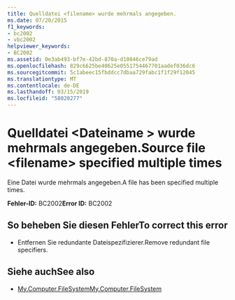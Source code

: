 ```yaml
---
title: Quelldatei <filename> wurde mehrmals angegeben.
ms.date: 07/20/2015
f1_keywords:
- bc2002
- vbc2002
helpviewer_keywords:
- BC2002
ms.assetid: 0e3ab493-bf7e-42bd-870a-d10846ce79ad
ms.openlocfilehash: 829c6625be40625e0551754467701aadef036dc6
ms.sourcegitcommit: 5c1abeec15fbddcc7dbaa729fabc1f1f29f12045
ms.translationtype: MT
ms.contentlocale: de-DE
ms.lasthandoff: 03/15/2019
ms.locfileid: "58020277"
---
```

# <a name="source-file-filename-specified-multiple-times"></a><span data-ttu-id="47e31-102">Quelldatei \<Dateiname > wurde mehrmals angegeben.</span><span class="sxs-lookup"><span data-stu-id="47e31-102">Source file \<filename> specified multiple times</span></span>
<span data-ttu-id="47e31-103">Eine Datei wurde mehrmals angegeben.</span><span class="sxs-lookup"><span data-stu-id="47e31-103">A file has been specified multiple times.</span></span>  
  
 <span data-ttu-id="47e31-104">**Fehler-ID:** BC2002</span><span class="sxs-lookup"><span data-stu-id="47e31-104">**Error ID:** BC2002</span></span>  
  
## <a name="to-correct-this-error"></a><span data-ttu-id="47e31-105">So beheben Sie diesen Fehler</span><span class="sxs-lookup"><span data-stu-id="47e31-105">To correct this error</span></span>  
  
-   <span data-ttu-id="47e31-106">Entfernen Sie redundante Dateispezifizierer.</span><span class="sxs-lookup"><span data-stu-id="47e31-106">Remove redundant file specifiers.</span></span>  
  
## <a name="see-also"></a><span data-ttu-id="47e31-107">Siehe auch</span><span class="sxs-lookup"><span data-stu-id="47e31-107">See also</span></span>

- [<span data-ttu-id="47e31-108">My.Computer.FileSystem</span><span class="sxs-lookup"><span data-stu-id="47e31-108">My.Computer.FileSystem</span></span>](xref:Microsoft.VisualBasic.FileIO.FileSystem)
